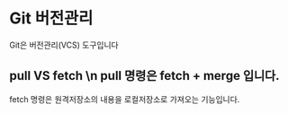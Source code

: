# Git 버전관리
Git은 버전관리(VCS) 도구입니다
## pull VS fetch \n pull 명령은 fetch + merge 입니다.
fetch 명령은 원격저장소의 내용을 로컬저장소로 가져오는 기능입니다.
